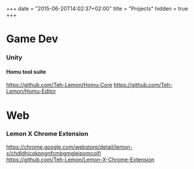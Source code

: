 +++
date = "2015-06-20T14:02:37+02:00"
title = "Projects"
hidden = true
+++

# Game Dev

### Unity
#### Homu tool suite
https://github.com/Teh-Lemon/Homu-Core
https://github.com/Teh-Lemon/Homu-Editor

# Web

### Lemon X Chrome Extension
https://chrome.google.com/webstore/detail/lemon-x/chdldhicokpngnfcmbgmgleipomcojfi  
https://github.com/Teh-Lemon/Lemon-X-Chrome-Extension 